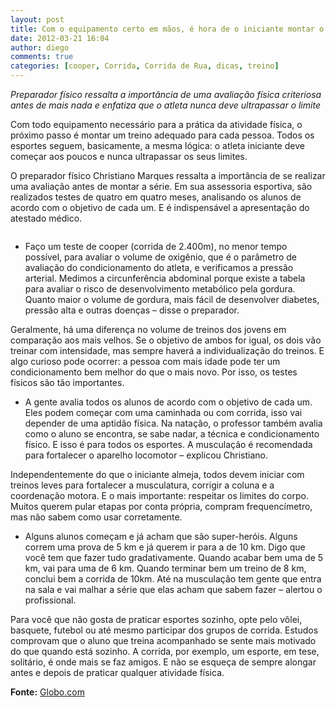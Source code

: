 ```yaml
---
layout: post
title: Com o equipamento certo em mãos, é hora de o iniciante montar o treino
date: 2012-03-21 16:04
author: diego
comments: true
categories: [cooper, Corrida, Corrida de Rua, dicas, treino]
---
```

<em>Preparador físico ressalta a importância de uma avaliação física criteriosa antes de mais nada e enfatiza que o atleta nunca deve ultrapassar o limite</em>

Com todo equipamento necessário para a prática da atividade física, o próximo passo é montar um treino adequado para cada pessoa. Todos os esportes seguem, basicamente, a mesma lógica: o atleta iniciante deve começar aos poucos e nunca ultrapassar os seus limites.

O preparador físico Christiano Marques ressalta a importância de se realizar uma avaliação antes de montar a série. Em sua assessoria esportiva, são realizados testes de quatro em quatro meses, analisando os alunos de acordo com o objetivo de cada um. E é indispensável a apresentação do atestado médico.

<img src="http://s.glbimg.com/es/ge/f/original/2012/02/28/info_teste-12-minutos.png" alt="" />

- Faço um teste de cooper (corrida de 2.400m), no menor tempo possível, para avaliar o volume de oxigênio, que é o parâmetro de avaliação do condicionamento do atleta, e verificamos a pressão arterial. Medimos a circunferência abdominal porque existe a tabela para avaliar o risco de desenvolvimento metabólico pela gordura. Quanto maior o volume de gordura, mais fácil de desenvolver diabetes, pressão alta e outras doenças – disse o preparador.

Geralmente, há uma diferença no volume de treinos dos jovens em comparação aos mais velhos. Se o objetivo de ambos for igual, os dois vão treinar com intensidade, mas sempre haverá a individualização do treinos. E algo curioso pode ocorrer: a pessoa com mais idade pode ter um condicionamento bem melhor do que o mais novo. Por isso, os testes físicos são tão importantes.

- A gente avalia todos os alunos de acordo com o objetivo de cada um. Eles podem começar com uma caminhada ou com corrida, isso vai depender de uma aptidão física. Na natação, o professor também avalia como o aluno se encontra, se sabe nadar, a técnica e condicionamento físico. E isso é para todos os esportes. A musculação é recomendada para fortalecer o aparelho locomotor – explicou Christiano.

Independentemente do que o iniciante almeja, todos devem iniciar com treinos leves para fortalecer a musculatura, corrigir a coluna e a coordenação motora. E o mais importante: respeitar os limites do corpo. Muitos querem pular etapas por conta própria, compram frequencímetro, mas não sabem como usar corretamente.

- Alguns alunos começam e já acham que são super-heróis. Alguns correm uma prova de 5 km e já querem ir para a de 10 km. Digo que você tem que fazer tudo gradativamente. Quando acabar bem uma de 5 km, vai para uma de 6 km. Quando terminar bem um treino de 8 km, conclui bem a corrida de 10km. Até na musculação tem gente que entra na sala e vai malhar a série que elas acham que sabem fazer – alertou o profissional.

Para você que não gosta de praticar esportes sozinho, opte pelo vôlei, basquete, futebol ou até mesmo participar dos grupos de corrida. Estudos comprovam que o aluno que treina acompanhado se sente mais motivado do que quando está sozinho. A corrida, por exemplo, um esporte, em tese, solitário, é onde mais se faz amigos. E não se esqueça de sempre alongar antes e depois de praticar qualquer atividade física.

<strong>Fonte:</strong> <a href="http://globoesporte.globo.com/eu-atleta/noticia/2012/03/com-o-equipamento-certo-em-maos-e-hora-de-o-iniciante-montar-o-treino.html" target="_blank">Globo.com</a>

